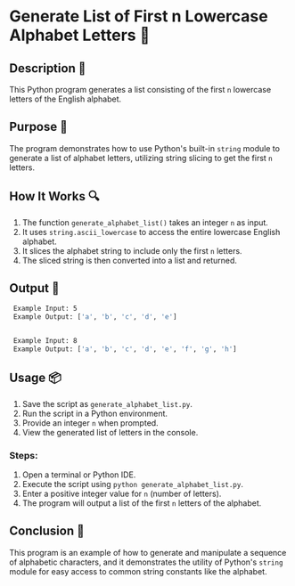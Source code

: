 # Generate List of First n Lowercase Alphabet Letters 📝

## Description 📝

This Python program generates a list consisting of the first `n` lowercase letters of the English alphabet.

## Purpose 🎯

The program demonstrates how to use Python's built-in `string` module to generate a list of alphabet letters, utilizing string slicing to get the first `n` letters.

## How It Works 🔍

1. The function `generate_alphabet_list()` takes an integer `n` as input.
2. It uses `string.ascii_lowercase` to access the entire lowercase English alphabet.
3. It slices the alphabet string to include only the first `n` letters.
4. The sliced string is then converted into a list and returned.

## Output 📜

```bash
 Example Input: 5
 Example Output: ['a', 'b', 'c', 'd', 'e']


 Example Input: 8
 Example Output: ['a', 'b', 'c', 'd', 'e', 'f', 'g', 'h']
```

## Usage 📦

1. Save the script as `generate_alphabet_list.py`.
2. Run the script in a Python environment.
3. Provide an integer `n` when prompted.
4. View the generated list of letters in the console.

### Steps:

1. Open a terminal or Python IDE.
2. Execute the script using `python generate_alphabet_list.py`.
3. Enter a positive integer value for `n` (number of letters).
4. The program will output a list of the first `n` letters of the alphabet.

## Conclusion 🚀

This program is an example of how to generate and manipulate a sequence of alphabetic characters, and it demonstrates the utility of Python's `string` module for easy access to common string constants like the alphabet.
